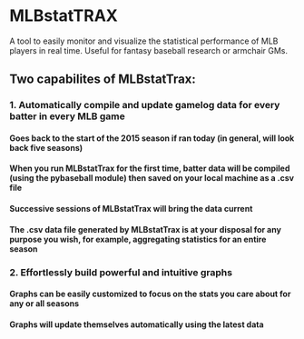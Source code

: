 # MLBstatTRAX
A tool to easily monitor and visualize the statistical performance of MLB players in real time.  Useful for fantasy baseball research or armchair GMs.

## Two capabilites of MLBstatTrax:

### 1. Automatically compile and update gamelog data for every batter in every MLB game 
#### Goes back to the start of the 2015 season if ran today (in general, will look back five seasons)
#### When you run MLBstatTrax for the first time, batter data will be compiled (using the pybaseball module) then saved on your local machine as a .csv file
#### Successive sessions of MLBstatTrax will bring the  data current
#### The .csv data file generated by MLBstatTrax is at your disposal for any purpose you wish, for example, aggregating statistics for an entire season

### 2. Effortlessly build powerful and intuitive graphs
#### Graphs can be easily customized to focus on the stats you care about for any or all seasons
#### Graphs will update themselves automatically using the latest data

